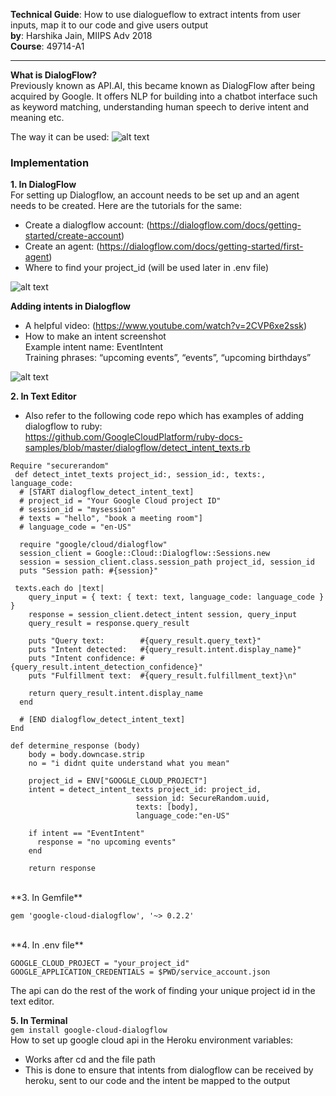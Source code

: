 **Technical Guide**: How to use dialogueflow to extract intents from user inputs, map it to our code and give users output<br />
**by**: Harshika Jain, MIIPS Adv 2018 <br />
**Course**: 49714-A1
___
**What is DialogFlow?** <br />
Previously known as API.AI, this became known as DialogFlow after being acquired by Google. It offers NLP for building into a chatbot interface such as keyword matching, understanding human speech to derive intent and meaning etc.<br />

The way it can be used:
![alt text](https://github.com/Harshikerfuffle/flying-unicorns/blob/master/dialogflow_ruby1.png)

### Implementation<br />
**1. In DialogFlow**<br />
For setting up Dialogflow, an account needs to be set up and an agent needs to be created. Here are the tutorials for the same:<br />
- Create a dialogflow account: (https://dialogflow.com/docs/getting-started/create-account)<br />
- Create an agent: (https://dialogflow.com/docs/getting-started/first-agent)<br />
- Where to find your project_id (will be used later in .env file)<br />

![alt text](https://github.com/Harshikerfuffle/flying-unicorns/blob/master/image3.png)

**Adding intents in Dialogflow**

- A helpful video: (https://www.youtube.com/watch?v=2CVP6xe2ssk)<br />
- How to make an intent screenshot<br />
Example intent name: EventIntent<br />
Training phrases: “upcoming events”, “events”, “upcoming birthdays”<br />

![alt text](https://github.com/Harshikerfuffle/flying-unicorns/blob/master/image1.png)

**2. In Text Editor**
- Also refer to the following code repo which has examples of adding dialogflow to ruby: <br /> https://github.com/GoogleCloudPlatform/ruby-docs-samples/blob/master/dialogflow/detect_intent_texts.rb

```
Require "securerandom"
 def detect_intet_texts project_id:, session_id:, texts:, language_code:
  # [START dialogflow_detect_intent_text]
  # project_id = "Your Google Cloud project ID"
  # session_id = "mysession"
  # texts = "hello", "book a meeting room"]
  # language_code = "en-US"

  require "google/cloud/dialogflow"
  session_client = Google::Cloud::Dialogflow::Sessions.new
  session = session_client.class.session_path project_id, session_id
  puts "Session path: #{session}"

 texts.each do |text|
    query_input = { text: { text: text, language_code: language_code } }
    response = session_client.detect_intent session, query_input
    query_result = response.query_result

    puts "Query text:        #{query_result.query_text}"
    puts "Intent detected:   #{query_result.intent.display_name}"
    puts "Intent confidence: #{query_result.intent_detection_confidence}"
    puts "Fulfillment text:  #{query_result.fulfillment_text}\n"
    
    return query_result.intent.display_name
  end
  
  # [END dialogflow_detect_intent_text]
End

def determine_response (body)
    body = body.downcase.strip
    no = "i didnt quite understand what you mean"
    
    project_id = ENV["GOOGLE_CLOUD_PROJECT"]
    intent = detect_intent_texts project_id: project_id,
                            session_id: SecureRandom.uuid,
                            texts: [body],
                            language_code:"en-US"
        
    if intent == "EventIntent"
      response = "no upcoming events"
    end
    
    return response
```
<br />
**3. In Gemfile** <br />

```
gem 'google-cloud-dialogflow', '~> 0.2.2'
```
<br />
**4. In .env file** <br />

```
GOOGLE_CLOUD_PROJECT = "your_project_id"
GOOGLE_APPLICATION_CREDENTIALS = $PWD/service_account.json
```
The api can do the rest of the work of finding your unique project id in the text editor.<br />

**5. In Terminal** <br />
``` gem install google-cloud-dialogflow ```<br />
How to set up google cloud api in the Heroku environment variables:<br />
- Works after cd and the file path
- This is done to ensure that intents from dialogflow can be received by heroku, sent to our code and the intent be mapped to the output


